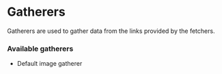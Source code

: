 # Gatherers

Gatherers are used to gather data from the links provided by the fetchers.

### Available gatherers

- Default image gatherer
